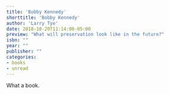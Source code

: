 ```yaml
---
title: 'Bobby Kennedy'
shorttitle: 'Bobby Kennedy'
author: 'Larry Tye'
date: 2018-10-20T11:14:00-05:00
preview: "What will preservation look like in the future?"
isbn: ""
year: ""
publisher: ""
categories: 
- books
- unread
---
```


What a book.